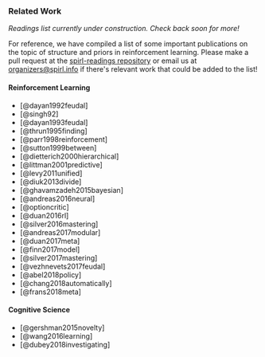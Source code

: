 ### Related Work

*Readings list currently under construction. Check back soon for more!*

For reference, we have compiled a list of some important publications on the topic of structure and priors in reinforcement learning.
Please make a pull request at the [spirl-readings repository](https://github.com/eringrant/spirl-readings) or
email us at [organizers@spirl.info](mailto:organizers@spirl.info) if there's relevant work that could be added to the list!

#### Reinforcement Learning

* [@dayan1992feudal]
* [@singh92]
* [@dayan1993feudal]
* [@thrun1995finding]
* [@parr1998reinforcement]
* [@sutton1999between]
* [@dietterich2000hierarchical]
* [@littman2001predictive]
* [@levy2011unified]
* [@diuk2013divide]
* [@ghavamzadeh2015bayesian]
* [@andreas2016neural]
* [@optioncritic]
* [@duan2016rl]
* [@silver2016mastering]
* [@andreas2017modular]
* [@duan2017meta]
* [@finn2017model]
* [@silver2017mastering]
* [@vezhnevets2017feudal]
* [@abel2018policy]
* [@chang2018automatically]
* [@frans2018meta]

#### Cognitive Science

* [@gershman2015novelty]
* [@wang2016learning]
* [@dubey2018investigating]
